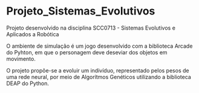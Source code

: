 # Projeto_Sistemas_Evolutivos
Projeto desenvolvido na disciplina SCC0713 - Sistemas Evolutivos e Aplicados a Robótica

O ambiente de simulação é um jogo desenvolvido com a biblioteca Arcade do Pyhton, em que o personagem deve deseviar dos objetos em movimento.

O projeto propõe-se a evoluir um indivíduo, representado pelos pesos de uma rede neural, por meio de Algorítmos Genéticos utilizando a biblioteca DEAP do Python.
